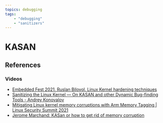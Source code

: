 ```yaml
---
topics: debugging
tags:
    - "debugging"
    - "sanitizers"
---
```


# KASAN

## References

### Videos

- [Embedded Fest 2021. Ruslan Bilovol. Linux Kernel hardening techniques](https://youtu.be/Pe206Lf9q8k)
- [Sanitizing the Linux Kernel — On KASAN and other Dynamic Bug-finding Tools - Andrey Konovalov](https://youtu.be/KmFVPyHyfqQ)
- [Mitigating Linux kernel memory corruptions with Arm Memory Tagging | Linux Security Summit 2021](https://youtu.be/UwMt0e_dC_Q)
- [Jerome Marchand: KASan or how to get rid of memory corruption](https://www.youtube.com/live/sirdUMeZIxU)

